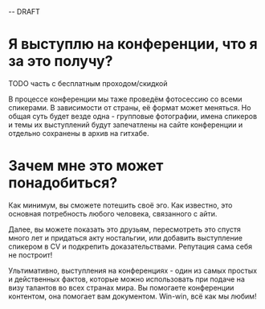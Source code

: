 -- DRAFT

# Я выступлю на конференции, что я за это получу?
TODO часть с бесплатным проходом/скидкой

В процессе конференции мы таже проведём фотосессию со всеми спикерами. В зависимости от страны, её формат может меняться.
Но общая суть будет везде одна - групповые фотографии, имена спикеров и темы их выступлений будут запечатлены на сайте конференции и отдельно сохранены в архив на гитхабе.

# Зачем мне это может понадобиться?
Как минимум, вы сможете потешить своё эго. Как известно, это основная потребность любого человека, связанного с айти. 

Далее, вы можете показать это друзьям, пересмотреть это спустя много лет и придаться акту ностальгии, или добавить выступление спикером в CV и подкрепить доказательствами.
Репутация сама себя не построит!

Ультимативно, выступления на конференциях - один из самых простых и действенных фактов, которые можно использовать при подаче на визу талантов во всех странах мира.
Вы помогаете конференции контентом, она помогает вам документом. Win-win, всё как мы любим!
